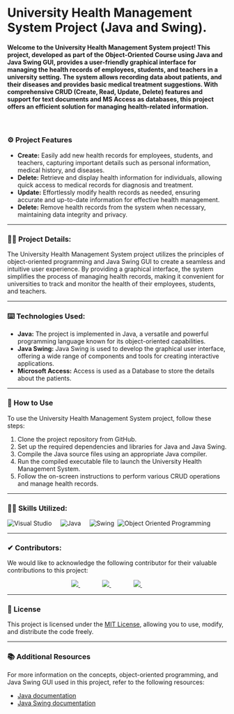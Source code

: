 
# University Health Management System Project (Java and Swing).

#### Welcome to the University Health Management System project! This project, developed as part of the Object-Oriented Course using Java and Java Swing GUI, provides a user-friendly graphical interface for managing the health records of employees, students, and teachers in a university setting. The system allows recording data about patients, and their diseases and provides basic medical treatment suggestions. With comprehensive CRUD (Create, Read, Update, Delete) features and support for text documents and MS Access as databases, this project offers an efficient solution for managing health-related information.

<br />

### ⚙️ Project Features

- **Create:** Easily add new health records for employees, students, and teachers, capturing important details such as personal information, medical history, and diseases.
- **Delete:** Retrieve and display health information for individuals, allowing quick access to medical records for diagnosis and treatment.
- **Update:** Effortlessly modify health records as needed, ensuring accurate and up-to-date information for effective health management.
- **Delete:** Remove health records from the system when necessary, maintaining data integrity and privacy.

---

### 🕵️‍♂️ Project Details:

The University Health Management System project utilizes the principles of object-oriented programming and Java Swing GUI to create a seamless and intuitive user experience. By providing a graphical interface, the system simplifies the process of managing health records, making it convenient for universities to track and monitor the health of their employees, students, and teachers.

---

### ⌨️ Technologies Used:

- **Java:** The project is implemented in Java, a versatile and powerful programming language known for its object-oriented capabilities.
- **Java Swing:** Java Swing is used to develop the graphical user interface, offering a wide range of components and tools for creating interactive applications.
- **Microsoft Access:** Access is used as a Database to store the details about the patients.

---

### 📖 How to Use

To use the University Health Management System project, follow these steps:

1. Clone the project repository from GitHub.
2. Set up the required dependencies and libraries for Java and Java Swing.
3. Compile the Java source files using an appropriate Java compiler.
4. Run the compiled executable file to launch the University Health Management System.
5. Follow the on-screen instructions to perform various CRUD operations and manage health records.

---

### 🤹‍♂️ Skills Utilized:

![Visual Studio](https://img.shields.io/badge/-Visual%20Studio%20Code-00CCBB?style=for-the-badge&logo=visual-studio-code)&nbsp;&nbsp;&nbsp;&nbsp;
![Java](https://img.shields.io/badge/-Java-999999?logo=C%2B%2B&style=for-the-badge&logo=openjdk)&nbsp;&nbsp;&nbsp;&nbsp;
![Swing](https://img.shields.io/badge/-Swing-14A0C4?&style=for-the-badge&logo=java)&nbsp;
![Object Oriented Programming](https://img.shields.io/badge/-Object%20Oriented%20Programming-14A0C4?&style=for-the-badge&logo=oop)&nbsp;

---

### ✔ Contributors:

We would like to acknowledge the following contributor for their valuable contributions to this project:

<p align="center">
  <a href="https://github.com/faraasat">
    <img src="https://img.shields.io/badge/GitHub-Farasat%20Ali-181727?style=for-the-badge&logo=github"/>
  </a>&nbsp&nbsp&nbsp&nbsp&nbsp&nbsp&nbsp&nbsp&nbsp&nbsp&nbsp&nbsp
  <a href="https://github.com/faraasat">
    <img src="https://img.shields.io/badge/GitHub-Babar%20Ali-181727?style=for-the-badge&logo=github"/>
  </a>&nbsp&nbsp&nbsp&nbsp&nbsp&nbsp&nbsp&nbsp&nbsp&nbsp&nbsp&nbsp
  <a href="https://github.com/faraasat">
    <img src="https://img.shields.io/badge/GitHub-Shafai%20Tahir-181727?style=for-the-badge&logo=github"/>
  </a>&nbsp&nbsp&nbsp&nbsp&nbsp&nbsp&nbsp&nbsp&nbsp&nbsp&nbsp&nbsp
</p>

---

### 📄 License

This project is licensed under the [MIT License](https://chat.openai.com/LICENSE), allowing you to use, modify, and distribute the code freely.

---

### 📚 Additional Resources

For more information on the concepts, object-oriented programming, and Java Swing GUI used in this project, refer to the following resources:

- [Java documentation](https://docs.oracle.com/en/java/)
- [Java Swing documentation]([https://www.cplusplus.com/doc/](https://docs.oracle.com/javase%2F7%2Fdocs%2Fapi%2F%2F/javax/swing/package-summary.html)https://docs.oracle.com/javase%2F7%2Fdocs%2Fapi%2F%2F/javax/swing/package-summary.html)
